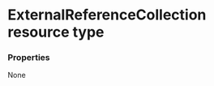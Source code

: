 # ExternalReferenceCollection resource type



### Properties
None

<!-- uuid: 14c9f192-911a-4706-9611-589c9f35a72a
2015-10-16 23:06:05 UTC -->
<!-- {
  "type": "#page.annotation",
  "description": "ExternalReferenceCollection resource",
  "keywords": "",
  "section": "documentation",
  "tocPath": ""
}-->